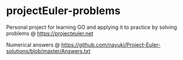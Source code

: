 # projectEuler-problems

Personal project for learning GO and applying it to practice by solving problems @ https://projecteuler.net

Numerical answers @ https://github.com/nayuki/Project-Euler-solutions/blob/master/Answers.txt
